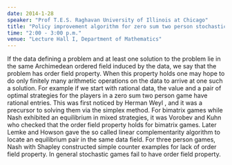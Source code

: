 ```yaml
---
date: 2014-1-28
speaker: "Prof T.E.S. Raghavan University of Illinois at Chicago"
title: "Policy improvement algorithm for zero sum two person stochastic games of perfect information in Cesaro payoffs."
time: "2:00 - 3:00 p.m."
venue: "Lecture Hall I, Department of Mathematics"
---
```

If the data defining a problem and at least one solution to the
problem lie in the same Archimedean ordered  field induced by the  data, 
we say that the problem has order field property.
When this property holds one may hope to do  only finitely many
arithmetic operations on the data to arrive at one such a solution.  For
example if we start with rational data, the value and a pair of optimal
strategies for the players in a zero sum two person game have rational
entries.  This was first noticed by Herman Weyl , and it was a precursor
to solving them via  the simplex method. For bimatrix games while  Nash
exhibited an equilibrium in mixed strategies, it was Vorobev  and Kuhn who
checked that  the order field property holds for bimatrix games. Later
Lemke and Howson gave the so called linear complementarity  algorithm to
locate an  equilibrium pair in the same data field. For three  person
games,  Nash with Shapley constructed simple counter examples for lack of
order field property.  In general  stochastic games fail to have order
field property.
